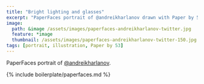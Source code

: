 ```yaml
---
title: "Bright lighting and glasses"
excerpt: "PaperFaces portrait of @andreikharlanov drawn with Paper by 53 on an iPad."
image: 
  path: &image /assets/images/paperfaces-andreikharlanov-twitter.jpg 
  feature: *image
  thumbnail: /assets/images/paperfaces-andreikharlanov-twitter-150.jpg
tags: [portrait, illustration, Paper by 53]
---
```


PaperFaces portrait of [@andreikharlanov](https://twitter.com/andreikharlanov).

{% include boilerplate/paperfaces.md %}
